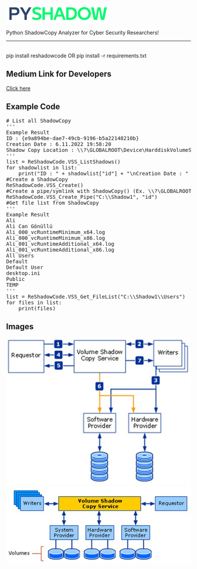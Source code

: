 <img src="PY-removebg-preview-crop.png" />

<p>Python ShadowCopy Analyzer for Cyber Security Researchers!
<hr></hr>
<br>pip install reshadowcode OR pip install -r requirements.txt</p>

<h2>Medium Link for Developers</h2>
<a href="https://alicann.medium.com/pyshadow-shadowcopy-editor-50357b055c4b">Click here</a>

<h2>Example Code</h2>

<pre>
# List all ShadowCopy
'''
Example Result
ID : {e9a894be-dae7-49cb-9196-b5a22148210b}
Creation Date : 6.11.2022 19:58:20
Shadow Copy Location : \\?\GLOBALROOT\Device\HarddiskVolumeShadowCopy7
'''
list = ReShadowCode.VSS_ListShadows()
for shadowlist in list:
    print("ID : " + shadowlist["id"] + "\nCreation Date : " + shadowlist["creation_time"] + "\nShadow Copy Location : " + shadowlist["shadowcopy"] + "\n")
#Create a ShadowCopy
ReShadowCode.VSS_Create()
#Create a pipe/symlink with ShadowCopy() (Ex. \\?\GLOBALROOT\Device\HarddiskVolumeShadowCopy<b>id</b>)
ReShadowCode.VSS_Create_Pipe("C:\\Shadow1", "id")
#Get file list from ShadowCopy
'''
Example Result
Ali
Ali Can Gönüllü
Ali_000_vcRuntimeMinimum_x64.log
Ali_000_vcRuntimeMinimum_x86.log
Ali_001_vcRuntimeAdditional_x64.log
Ali_001_vcRuntimeAdditional_x86.log
All Users
Default
Default User
desktop.ini
Public
TEMP
'''
list = ReShadowCode.VSS_Get_FileList("C:\\Shadow1\\Users")
for files in list:
    print(files)
</pre>

<h2>Images</h2>

<img src="Shadow copy creation process.jpg" />
<img src="Architectural diagram of Volume Shadow Copy Service.jpg" />
